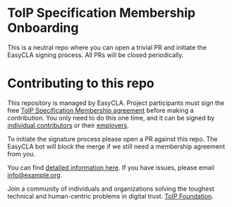 # ToIP Specification Membership Onboarding

This is a neutral repo where you can open a trivial PR and initiate the EasyCLA signing process. All PRs will be closed periodically.

# Contributing to this repo

This repository is managed by EasyCLA. Project participants must sign the free [ToIP Specification Membership agreement](https://trustoverip.org) before making a contribution. You only need to do this one time, and it can be signed by [individual contributors](https://trustoverip.org) or their [employers](https://trustoverip.org).

To initiate the signature process please open a PR against this repo. The EasyCLA bot will block the merge if we still need a membership agreement from you.

You can find [detailed information here](https://trustoverip.org). If you have issues, please email [info@example.org](mailto:info@example.org).

Join a community of individuals and organizations solving the toughest technical and human-centric problems in digital trust. [ToIP Foundation](https://trustoverip.org/get-involved/membership/). 

